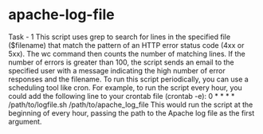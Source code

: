 # apache-log-file

Task - 1
This script uses grep to search for lines in the specified file ($filename) that match the pattern of an HTTP error status code (4xx or 5xx). The wc command then counts the number of matching lines. If the number of errors is greater than 100, the script sends an email to the specified user with a message indicating the high number of error responses and the filename.
To run this script periodically, you can use a scheduling tool like cron. For example, to run the script every hour, you could add the following line to your crontab file (crontab -e):
0 * * * * /path/to/logfile.sh /path/to/apache_log_file
This would run the script at the beginning of every hour, passing the path to the Apache log file as the first argument.

